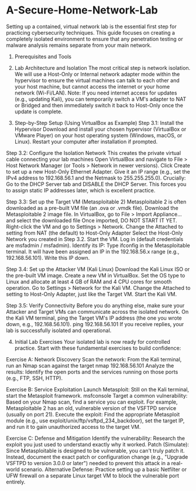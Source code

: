 # A-Secure-Home-Network-Lab
Setting up a contained, virtual network lab is the essential first step for practicing cybersecurity techniques. This guide focuses on creating a completely isolated environment to ensure that any penetration testing or malware analysis remains separate from your main network.

1. Prerequisites and Tools

2. Lab Architecture and Isolation
The most critical step is network isolation. We will use a Host-Only or Internal network adapter mode within the hypervisor to ensure the virtual machines can talk to each other and your host machine, but cannot access the internet or your home network (Wi-Fi/LAN).
Note: If you need internet access for updates (e.g., updating Kali), you can temporarily switch a VM's adapter to NAT or Bridged and then immediately switch it back to Host-Only once the update is complete.

3. Step-by-Step Setup (Using VirtualBox as Example)
Step 3.1: Install the Hypervisor
Download and install your chosen hypervisor (VirtualBox or VMware Player) on your host operating system (Windows, macOS, or Linux).
Restart your computer after installation if prompted.

Step 3.2: Configure the Isolation Network
This creates the private virtual cable connecting your lab machines
Open VirtualBox and navigate to File > Host Network Manager (or Tools > Network in newer versions).
Click Create to set up a new Host-Only Ethernet Adapter.
Give it an IP range (e.g., set the IPv4 address to 192.168.56.1 and the Netmask to 255.255.255.0).
Crucially: Go to the DHCP Server tab and DISABLE the DHCP Server. This forces you to assign static IP addresses later, which is excellent practice.

Step 3.3: Set up the Target VM (Metasploitable 2)
Metasploitable 2 is often downloaded as a pre-built VM file (an .ova or .vmdk file).
Download the Metasploitable 2 image file.
In VirtualBox, go to File > Import Appliance... and select the downloaded file
Once imported, DO NOT START IT YET. Right-click the VM and go to Settings > Network.
Change the Attached to setting from NAT (the default) to Host-Only Adapter
Select the Host-Only Network you created in Step 3.2.
Start the VM. Log in (default credentials are msfadmin / msfadmin).
Identify its IP: Type ifconfig in the Metasploitable terminal. It will have been assigned an IP in the 192.168.56.x range (e.g., 192.168.56.101). Write this IP down.

Step 3.4: Set up the Attacker VM (Kali Linux)
Download the Kali Linux ISO or the pre-built VM image.
Create a new VM in VirtualBox. Set the OS type to Linux and allocate at least 4 GB of RAM and 4 CPU cores for smooth operation.
Go to Settings > Network for the Kali VM.
Change the Attached to setting to Host-Only Adapter, just like the Target VM.
Start the Kali VM.

Step 3.5: Verify Connectivity
Before you do anything else, make sure your Attacker and Target VMs can communicate across the isolated network.
On the Kali VM terminal, ping the Target VM's IP address (the one you wrote down, e.g., 192.168.56.101).
ping 192.168.56.101
If you receive replies, your lab is successfully isolated and operational.

4. Initial Lab Exercises
Your isolated lab is now ready for controlled practice. Start with these fundamental exercises to build confidence:

Exercise A: Network Discovery
Scan the network: From the Kali terminal, run an Nmap scan against the target
nmap 192.168.56.101
Analyze the results: Identify the open ports and the services running on those ports (e.g., FTP, SSH, HTTP).

Exercise B: Service Exploitation
Launch Metasploit: Still on the Kali terminal, start the Metasploit framework.
msfconsole
Target a common vulnerability: Based on your Nmap scan, find a service you can exploit. For example, Metasploitable 2 has an old, vulnerable version of the VSFTPD service (usually on port 21).
Execute the exploit: Find the appropriate Metasploit module (e.g., use exploit/unix/ftp/vsftpd_234_backdoor), set the target IP, and run it to gain unauthorized access to the target VM.

Exercise C: Defense and Mitigation
Identify the vulnerability: Research the exploit you just used to understand exactly why it worked.
Patch (Simulate): Since Metasploitable is designed to be vulnerable, you can't truly patch it. Instead, document the exact patch or configuration change (e.g., "Upgrade VSFTPD to version 3.0.0 or later") needed to prevent this attack in a real-world scenario.
Alternative Defense: Practice setting up a basic Netfilter or UFW firewall on a separate Linux target VM to block the vulnerable port entirely.
